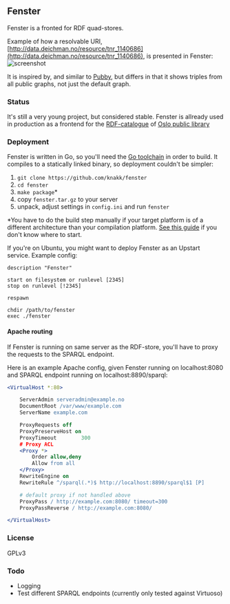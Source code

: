 ## Fenster
Fenster is a fronted for RDF quad-stores.

Example of how a resolvable URI, [http://data.deichman.no/resource/tnr_1140686](http://data.deichman.no/resource/tnr_1140686), is presented in Fenster:
![screenshot](https://dl.dropboxusercontent.com/u/27551242/azur.png)

It is inspired by, and similar to [Pubby](http://wifo5-03.informatik.uni-mannheim.de/pubby/), but differs in that it shows triples from all public graphs, not just the default graph.

### Status
It's still a very young project, but considered stable. Fenster is allready used in production as a frontend for the [RDF-catalogue](http://data.deichman.no) of [Oslo public library](http://www.deichman.no)

### Deployment
Fenster is written in Go, so you'll need the [Go toolchain](http://golang.org/doc/install) in order to build. It compiles to a statically linked binary, so deployment couldn't be simpler:

1. `git clone https://github.com/knakk/fenster`
2. `cd fenster`
3. `make package`*
4. copy `fenster.tar.gz` to your server
5. unpack, adjust settings in `config.ini` and run `fenster`

*You have to do the build step manually if your target platform is of a different architecture than your compilation platform.
[See this guide](http://dave.cheney.net/2012/09/08/an-introduction-to-cross-compilation-with-go) if you don't know where to start.

If you're on Ubuntu, you might want to deploy Fenster as an Upstart service. Example config:
```upstart
description "Fenster"

start on filesystem or runlevel [2345]
stop on runlevel [!2345]

respawn

chdir /path/to/fenster
exec ./fenster
```

#### Apache routing
If Fenster is running on same server as the RDF-store, you'll have to proxy the requests to the SPARQL endpoint.

Here is an example Apache config, given Fenster running on localhost:8080 and SPARQL endpoint running on localhost:8890/sparql:

```apache
<VirtualHost *:80>

    ServerAdmin serveradmin@example.no
    DocumentRoot /var/www/example.com
    ServerName example.com

    ProxyRequests off
    ProxyPreserveHost on
    ProxyTimeout        300
    # Proxy ACL
    <Proxy *>
        Order allow,deny
        Allow from all
    </Proxy>
    RewriteEngine on
    RewriteRule ^/sparql(.*)$ http://localhost:8890/sparql$1 [P]

    # default proxy if not handled above
    ProxyPass / http://example.com:8080/ timeout=300
    ProxyPassReverse / http://example.com:8080/

</VirtualHost>
```


### License
GPLv3

### Todo
* Logging
* Test different SPARQL endpoints (currently only tested against Virtuoso)